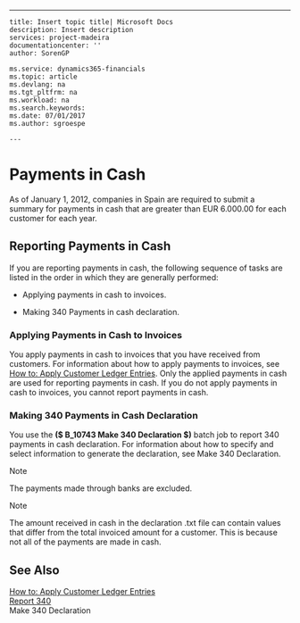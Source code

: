 ---
    title: Insert topic title| Microsoft Docs
    description: Insert description
    services: project-madeira
    documentationcenter: ''
    author: SorenGP

    ms.service: dynamics365-financials
    ms.topic: article
    ms.devlang: na
    ms.tgt_pltfrm: na
    ms.workload: na
    ms.search.keywords:
    ms.date: 07/01/2017
    ms.author: sgroespe

    ---
# Payments in Cash
As of January 1, 2012, companies in Spain are required to submit a summary for payments in cash that are greater than EUR 6.000.00 for each customer for each year.  
  
## Reporting Payments in Cash  
 If you are reporting payments in cash, the following sequence of tasks are listed in the order in which they are generally performed:  
  
-   Applying payments in cash to invoices.  
  
-   Making 340 Payments in cash declaration.  
  
### Applying Payments in Cash to Invoices  
 You apply payments in cash to invoices that you have received from customers. For information about how to apply payments to invoices, see [How to: Apply Customer Ledger Entries](../FullExperience/how-to-apply-customer-ledger-entries.md). Only the applied payments in cash are used for reporting payments in cash. If you do not apply payments in cash to invoices, you cannot report payments in cash.  
  
### Making 340 Payments in Cash Declaration  
 You use the **\($ B\_10743 Make 340 Declaration $\)** batch job to report 340 payments in cash declaration. For information about how to specify and select information to generate the declaration, see Make 340 Declaration.  
  
> [!NOTE]  
>  The payments made through banks are excluded.  
  
> [!NOTE]  
>  The amount received in cash in the declaration .txt file can contain values that differ from the total invoiced amount for a customer. This is because not all of the payments are made in cash.  
  
## See Also  
 [How to: Apply Customer Ledger Entries](../FullExperience/how-to-apply-customer-ledger-entries.md)   
 [Report 340](../FullExperience/report-340.md)   
 Make 340 Declaration